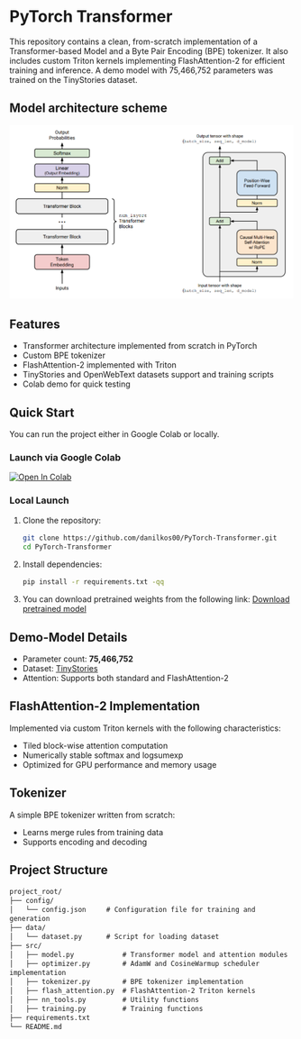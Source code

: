 # PyTorch Transformer

This repository contains a clean, from-scratch implementation of a Transformer-based Model and a Byte Pair Encoding (BPE) tokenizer. It also includes custom Triton kernels implementing FlashAttention-2 for efficient training and inference. A demo model with 75,466,752 parameters was trained on the TinyStories dataset.

## Model architecture scheme

<p float="left">
  <img src="https://github.com/danilkos00/PyTorch-Transformer/blob/main/scheme/scheme.png?raw=true" width="800"/>
</p>

## Features

- Transformer architecture implemented from scratch in PyTorch
- Custom BPE tokenizer
- FlashAttention-2 implemented with Triton
- TinyStories and OpenWebText datasets support and training scripts
- Colab demo for quick testing

## Quick Start

You can run the project either in Google Colab or locally.

### Launch via Google Colab
[![Open In Colab](https://colab.research.google.com/assets/colab-badge.svg)](https://colab.research.google.com/github/danilkos00/PyTorch-Transformer/blob/main/Transformer_demo.ipynb)

### Local Launch

1. Clone the repository:
   ```bash
   git clone https://github.com/danilkos00/PyTorch-Transformer.git
   cd PyTorch-Transformer

2. Install dependencies:
    ```bash
    pip install -r requirements.txt -qq

3. You can download pretrained weights from the following link:
    [Download pretrained model](https://drive.google.com/uc?id=1-L881Atoagz_0AXnwcKI28ZcWjq6NUy8)


## Demo-Model Details

- Parameter count: **75,466,752**
- Dataset: [TinyStories](https://huggingface.co/datasets/roneneldan/TinyStories)
- Attention: Supports both standard and FlashAttention-2

## FlashAttention-2 Implementation

Implemented via custom Triton kernels with the following characteristics:

- Tiled block-wise attention computation
- Numerically stable softmax and logsumexp
- Optimized for GPU performance and memory usage

## Tokenizer

A simple BPE tokenizer written from scratch:

- Learns merge rules from training data
- Supports encoding and decoding

## Project Structure
```
project_root/
├── config/             
│   └── config.json     # Configuration file for training and generation
├── data/               
│   └── dataset.py      # Script for loading dataset
├── src/               
│   ├── model.py            # Transformer model and attention modules
│   ├── optimizer.py        # AdamW and CosineWarmup scheduler implementation
│   ├── tokenizer.py        # BPE tokenizer implementation
│   ├── flash_attention.py  # FlashAttention-2 Triton kernels
│   ├── nn_tools.py         # Utility functions
│   ├── training.py         # Training functions
├── requirements.txt
└── README.md
```
